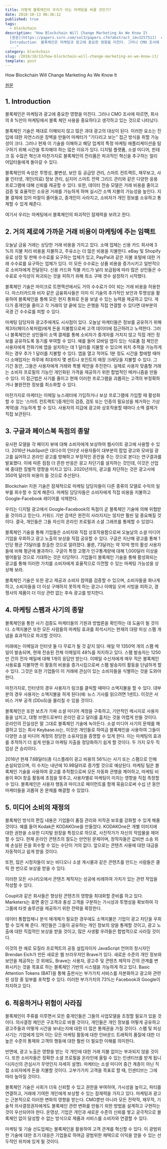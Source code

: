 ```yaml
---
title: 어떻게 블록체인이 우리가 아는 마케팅을 바꿀 것인가?
date: 2018-10-13 06:36:12
published: true
tags:
  - blockchain
description: "How Blockchain Will Change Marketing As We Know It
  [원문](https://papers.ssrn.com/sol3/papers.cfm?abstract_id=3257511)  ## 1.
  Introduction  블록체인은 마케팅과 광고에 중요한 영향을 미친다. 그러나 CMO 조사에 따르면, 회사의 8 %만이 마케팅에서
  ..."
category: blockchain
slug: /2018/10/13/how-blockchain-will-change-marketing-as-we-know-it/
template: post
---
```

How Blockchain Will Change Marketing As We Know It

[원문](https://papers.ssrn.com/sol3/papers.cfm?abstract_id=3257511)

## 1. Introduction

블록체인은 마케팅과 광고에 중요한 영향을 미친다. 그러나 CMO 조사에 따르면, 회사의 8 %만이 마케팅에서 블록 체인 사용을 중요하다고 생각하고 있는 것으로 나타났다.

블록체인 기술은 제대로 이해되지 않고 많은 과대 광고의 대상이 된다. 이러한 요소는 진입에 대한 자연스러운 장벽을 만들어 마케터가 "기다리고 보는" 접근 방식을 취할 가능성이 크다. 그러나 현재 이 기술을 이해하고 해당 업계의 특정 마케팅 애플리케이션을 탐구하기 위해 시간을 투자해야 하는 많은 이유가 있다. 디지털 플랫폼, 소셜 미디어, 핀테크 등 수많은 혁신과 마찬가지로 블록체인의 전리품은 파괴적인 혁신을 추구하는 얼리 어답터들에게 돌아갈 수 있다.

블록체인의 속성은 투명성, 불변성, 보안 등 공급망 관리, 스마트 컨트랙트, 재무보고, 사물 인터넷, 개인(의료) 정보 관리, 심지어 스마트 전력 그리드 관리와 같은 다양한 응용 프로그램에 대해 신뢰를 제공할 수 있다. 또한, 데이터 전송 모델은 거래 비용을 줄이고 검증 및 효율적인 소유권 거래를 가능하게 하며 실시간 소액 지불의 가능성을 높인다. 지불 결제에 있어 마찰이 줄어들고, 중개인이 사라지고, 소비자가 개인 정보를 소유하고 통제할 수 있게 해준다.

여기서 우리는 마케팅에서 블록체인의 파괴적인 잠재력을 보려고 한다.

## 2. 거의 제로에 가까운 거래 비용이 마케팅에 주는 임팩트

오늘날 금융 거래는 상당한 거래 비용을 가지고 있다. 소매 업체는 신용 카드 회사에 3 %의 지불 처리 비용을 지불하고, 주유소는 더 많은 비용을 지불한다. eBay 및 Shopify 유료 상장 및 판매 수수료를 요구하는 업체가 있고, PayPal과 같은 지불 포털에 대한 거래 수수료를 요구하는 업체가 있다. 이 모든 수수료는 상품 비용을 증가시키고 일반적으로 소비자에게 전달된다. 신용 카드와 직불 카드가 널리 보급됨에 따라 많은 상인들은 수수료로 수익성이 파괴되는 것을 피하기 위해 최소 구매 갯수 설정하기 시작했다.

블록체인 기술은 마이크로 트랜잭션에서도 거의 수수료가 0이 되는 거래 비용을 허용한다. 마스터카드와 비자 같은 금융회사들은 이미 이 기술의 추가적인 보안과 투명성을 활용하여 블록체인을 통해 모든 현지 통화로 돈을 보낼 수 있는 능력을 제공하고 있다. 게다가 중개인을 줄이고 각 거래의 양 끝에 있는 은행을 직접 연결할 수 있다면 대부분의 국경 간 수수료를 피할 수 있다.

마케팅 담당자와 광고주에게도 시사점이 있다. 오늘날 마케터들은 정보를 공유하기 위해 제3자(페이스북처럼)에게 돈을 지불함으로써 고객 데이터에 접근하려고 노력한다. 그러나 블록체인은 상인들이 소액 결제를 통해 소비자가 중개자를 거치지 않고 직접 개인 정보를 공유하도록 동기를 부여할 수 있다. 예를 들어 모바일 앱이 있는 식료품 점 체인은 사용자에게 전화기에 앱을 설치하는 데 1 달러를 지불할 수 있으며 위치 추적을 가능하게하는 경우 추가 1 달러를 지불할 수 있다. 앱을 열고 적어도 1분 정도 시간을 할애할 때마다 소매업자는 하루에 최대까지 몇 센트나 포인트의 매장 크레딧을 지불할 수 있다. 그 기간 동안, 그들은 사용자에게 거래와 특별 제안을 추진한다. 실제로 사용자 맞춤형 거래는 소비자 프로필의 기능인 개인화된 가격을 제공하기 위한 합법적인 메커니즘을 만들 수 있다. 이 접근법은 사기를 줄이고 현재 이러한 프로그램을 괴롭히는 고객의 부정확하거나 불완전한 정보를 최소화할 수 있다.

마찬가지로 마케터는 이메일 뉴스레터에 가입하거나 보상 프로그램에 가입할 때 활성화할 수 있는 ‘스마트 컨트랙트’(중개인의 검증, 검토 또는 인증의 필요성을 제거하는 가상 계약)을 가능하게 할 수 있다. 사용자의 지갑에 광고와 상호작용할 때마다 소액 결제가 직접 보관된다.

## 3. 구글과 페이스북 독점의 종말

유사한 모델을 각 페이지 뷰에 대해 소비자에게 보상하여 웹사이트 광고에 사용할 수 있다. 2016년 HubSpot은 대다수의 인터넷 사용자들이 대부분의 팝업 광고와 모바일 광고를 싫어하고 온라인 광고를 방해하고 부정적인 혼란을 주는 것으로 본다는 연구결과를 발표했다. 이에 따른 점점 더 흔한 반응은 광고 차단기를 설치하는 것인데, 이것은 산업에 중대한 징벌적 영향을 미치고 있다. 2020년까지, 광고를 차단하는 것은 광고사에 350억 달러의 비용이 들 것으로 추산된다.

Blockchain 지원 기술은 잠재적으로 마케팅 담당자들이 다른 종류의 모델로 수익의 일부를 회수할 수 있게 해준다. 마케팅 담당자들은 소비자에게 직접 비용을 지불하고 Google-Facebook 레이어를 삭제한다.

우리는 디지털 광고에서 Google-Facebook의 독점이 곧 블록체인 기술에 의해 위협받을 것이라고 믿는다. 키워드 기반 검색은 완전히 사라지지는 않지만 훨씬 덜 중요해질 것이다. 결국, 개인들은 그들 자신의 온라인 프로필과 소셜 그래프를 통제할 수 있었다.

블록체인 기술을 통해 기업들은 소비자와 직접 상호작용함으로써 오늘날의 소셜 미디어 기업을 우회하고 광고 노출의 보상을 직접 공유할 수 있다. 구글은 지난해 광고를 통해 1인당 평균 73달러를 창출한 것으로 알려졌다. 물론, 73달러는 약 10억 명의 활성 사용자들에 비해 평균에 불과하다. 구글이 특정 고평가 인구통계량에 대해 1,000달러 이상을 벌어들일 것으로 기대하는 것은 타당하다. 기업들이 블록체인 기술을 통해 활성화되는 광고를 통해 이러한 가치를 소비자에게 효율적으로 이전할 수 있는 마케팅 가능성을 상상해 보라.

블록체인 기술은 또한 광고 제공과 소비자 참여를 검증할 수 있으며, 소비자들을 화나게 하고, 소비자들을 더 이상 구매하지 못하게 하는 광고나 이메일 오버 서빙을 피하고, 경쟁사의 제품이 더 이상 관련 없는 후속 광고를 방지한다.

## 4. 마케팅 스팸과 사기의 종말

블록체인을 통한 사기 검증도 마케터들의 기원과 방법론을 확인하는 데 도움이 될 것이다. 소액지불은 또한 모든 사람들의 마케팅 효과를 희석시키는 현재의 대량 피싱 스팸 개념을 효과적으로 파괴할 것이다.

미래에는 이메일과 인터넷 둘 다 무료가 될 것 같지 않다. 매일 약 1350억 개의 스팸 메일이 발송되며, 현재 전송된 전체 이메일의 48%를 차지하고 있다. 스팸 발송자는 1250만 건의 전자 메일에 대해 1개의 응답만 받는다. 이메일 수신자에게 매우 적은 블록체인 사용료를 지불하면 이 활동의 비용을 증가시킴으로써 스팸 발송자의 활동을 단념하게 할 수 있다. 그것은 또한 기업들이 이 거래에 관심이 있는 소비자들을 식별하는 것을 도와야 한다.

마찬가지로, 인터넷의 경우 사용자가 링크를 클릭할 때마다 소액지불을 할 수 있다. 대부분의 경우 사용자는 소액지불을 하게 된다(예: 뉴스 기사를 읽으려면 1센트). 이것은 서비스 거부 공격 (DDoS)을 물리칠 수 있을 것이다. 

블록체인은 또한 보츠가 가짜 소셜 미디어 계정을 구축하고, 기만적인 메시지로 사용자들을 넘치고, 대형 브랜드로부터 온라인 광고 달러를 훔치는 것을 어렵게 만들 것이다. 온라인의 진실성은 말 그대로 블록체인 기술에 녹아든다. 소셜 미디어 사기의 문제를 해결하고 있는 회사 Keybase.io는, 이것은 개인들로 하여금 블록체인을 사용하여 그들이 다양한 소셜 미디어 계정의 정당한 소유자임을 증명할 수 있게 한다. 이는 마케팅의 효과를 추적하기 더 쉽게 만들고 마케팅 지출을 정당화하기 쉽게 할 것이다. 두 가지 모두 직업상 큰 승리이다.

2016년 현재 7.6B달러(총 디스플레이 광고 비용의 56%)는 사기 또는 스팸으로 인해 손실되었으며, 이 수치는 내년에 10.9B달러로 증가할 것으로 예상된다. 마케팅 팀은 블록체인 기술을 사용하여 광고를 추적함으로써 모든 자동화 관행을 제어하고, 마케팅 비용이 ROI 창출 활동에 초점을 맞추고, 사용자별로 마케팅이 미치는 영향을 직접 측정할 수 있다. 블록체인은 사용자 행동과 마이크로 페이먼트를 함께 묶음으로써 수십 년 동안 마케터들을 괴롭혀 온 문제를 해결할 수 있었다.

## 5. 미디어 소비의 재정의

블록체인 방식의 편집 내용은 기업들이 품질 관리와 저작권 보호를 강화할 수 있게 해줄 것이다. 예를 들어 Kodak은 KODAKOne을 만들었다. KODAKOne은 개별 이미지에 대한 권한을 소유한 디지털 원장을 특징으로 하므로, 사진작가가 자신의 작업물을 제어할 수 있다. 현재 온라인 콘텐츠의 절도는 만연된 문제이며, 창작자들은 값비싼 소송 외에 손실된 돈을 회수할 수 있는 수단이 거의 없다. 앞으로는 콘텐츠 사용에 대한 대금을 자동적이고 쉽게 받을 것이다.

또한, 많은 시청자들이 보는 비디오나 소셜 게시물과 같은 콘텐츠를 만드는 사람들은 클릭 한 번으로 보상을 받을 수 있다.

이러한 모든 시나리오에서 콘텐츠 제작자는 성공에 비례하여 가치가 있는 관련 작업을 작성할 수 있다.

Coupit과 같은 회사들은 향상된 콘텐츠의 영향을 최대화할 준비를 하고 있다. Marketers는 휴면 중인 고객과 충성 고객을 구분하는 가시성과 투명성을 확보하여 각 그룹에 타겟 솔루션을 제공하기 위한 전략을 확장한다.

데이터 통합업체나 분석 매개체가 필요한 경우에도 소액지불은 기업이 광고 차단을 우회할 수 있게 해 준다. 개인들은 그들이 공유하는 개인 정보의 양을 통제할 것이고, 광고 노출에 대한 직접적인 보상을 받을 것이고, 많은 사생활 우려들은 합법적으로 사라질 것이다.

이것의 한 예로 모질라 프로젝트의 공동 설립자이자 JavaScript 언어의 창시자인 Brendan Eich가 만든 새로운 웹 브라우저인 Brave가 있다. 새로운 수준의 개인 정보와 보안을 제공하는 것 외에도, Brave는 사용자, 광고주 및 콘텐츠 제작자 간의 관계를 변화시키는 것을 목표로 하는 블록체인 기반의 시스템을 가능하게 하고 있다. Basic Attention Tokens (BAT)을 통해 출판사는 부가가치 서비스를 자본화하고 광고와 관련된 성장 중 일부를 포착할 수 있다. 이러한 부가가치의 73%는 Facebook과 Google이 차지하고 있다.

## 6. 적응하거나 위험이 사라짐

블록체인이 주류를 이루면서 모든 중개인들은 그들의 사업모델을 조정할 필요가 있을 것이다. 의사결정 체인은 구조적으로 바뀔 것이다, 개인들은 개인 정보를 어떻게 공유하고 광고주들과 어떻게 시간을 보내는지에 대한 더 많은 통제권을 가질 것이다. 스팸 및 피싱 사기는  기업에게 있어 이는 모든 마케팅 활동에 대한 인바운드 트래픽의 품질에 대한 더 높은 수준의 통제와 고객의 행동에 대한 훨씬 더 필요한 이해를 의미한다.

반면에, 광고 노출은 영향을 받는 각 개인에 대한 거래 지불 없이는 부과되지 않을 것이다. 또한 소비자들은 정확한 소셜 프로필을 온라인에 올릴 수 있는 인센티브를 받게 됩니다(자신의 관심사가 무엇인지 자세히 설명). 마케터는 소셜 미디어 중간 계층이 아닌 직접 소비자에게 돈을 지불할 것이다. 고부가가치 고객을 목표로 할 때, 인센티브는 그에 따라 높아질 것이다.

블록체인 기술은 사회가 더욱 신뢰할 수 있고 권한을 부여하여, 가시성을 높이고, 파티를 연결하고, 거래에 기여한 개인에게 보상할 수 있는 잠재력을 가지고 있다. 마케팅과 광고는 근본적으로 이러한 변화의 영향을 받는다. CMO뿐만 아니라 모든 전략적, 재무적, 기술적 의사결정권자에게도 블록체인 관련 변화를 만들기 위한 방법을 설계하고 구현하는 것이 우선되어야 한다. 운영상, 기업은 개인과 새로운 수준의 신뢰를 쌓고 궁극적으로 블록체인 없이 달성할 수 없는 방식으로 제품과 서비스를 소비자와 연결할 수 있다.

마케팅 및 기술 선도업체는 블록체인을 활용하여 고객 관계를 혁신할 수 있다. 이 광범위한 기술에 대한 초기 대응은 기업들로 하여금 광범위한 채택으로 이익을 얻을 수 있는 선두적인 위치에 있게 될 것이다.